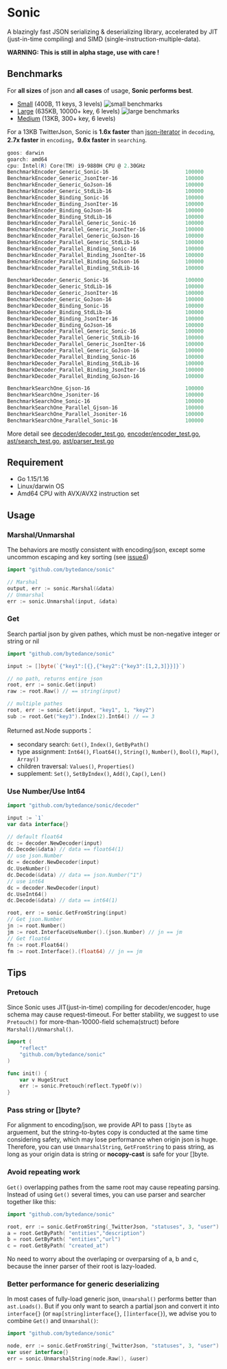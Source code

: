 # Sonic

A blazingly fast JSON serializing &amp; deserializing library, accelerated by JIT (just-in-time compiling) and SIMD (single-instruction-multiple-data).

**WARNING: This is still in alpha stage, use with care !**

## Benchmarks
For **all sizes** of json and **all cases** of usage, **Sonic performs best**.
- [Small](https://github.com/bytedance/sonic/blob/main/testdata/small.go) (400B, 11 keys, 3 levels)
![small benchmarks](bench-small.png)
- [Large](https://github.com/bytedance/sonic/blob/main/testdata/twitter.json) (635KB, 10000+ key, 6 levels)
![large benchmarks](bench-large.png)
- [Medium](https://github.com/bytedance/sonic/blob/main/decoder/testdata_test.go#L19) (13KB, 300+ key, 6 levels)

For a 13KB TwitterJson, Sonic is **1.6x faster** than [json-iterator](https://github.com/json-iterator/go) in `decoding`, **2.7x faster** in `encoding`，**9.6x faster** in `searching`.

```powershell
goos: darwin
goarch: amd64
cpu: Intel(R) Core(TM) i9-9880H CPU @ 2.30GHz
BenchmarkEncoder_Generic_Sonic-16                         100000             27844 ns/op         468.14 MB/s       14332 B/op          4 allocs/op
BenchmarkEncoder_Generic_JsonIter-16                      100000             52179 ns/op         249.81 MB/s       13433 B/op         77 allocs/op
BenchmarkEncoder_Generic_GoJson-16                        100000             47033 ns/op         277.15 MB/s       13129 B/op         39 allocs/op
BenchmarkEncoder_Generic_StdLib-16                        100000            151394 ns/op          86.10 MB/s       48177 B/op        827 allocs/op
BenchmarkEncoder_Binding_Sonic-16                         100000              7338 ns/op        1776.47 MB/s       14492 B/op          4 allocs/op
BenchmarkEncoder_Binding_JsonIter-16                      100000             25365 ns/op         513.90 MB/s        9488 B/op          2 allocs/op
BenchmarkEncoder_Binding_GoJson-16                        100000             10357 ns/op        1258.62 MB/s        9483 B/op          1 allocs/op
BenchmarkEncoder_Binding_StdLib-16                        100000             20258 ns/op         643.44 MB/s        9480 B/op          1 allocs/op
BenchmarkEncoder_Parallel_Generic_Sonic-16                100000              5145 ns/op        2533.58 MB/s       10768 B/op          4 allocs/op
BenchmarkEncoder_Parallel_Generic_JsonIter-16             100000             11436 ns/op        1139.78 MB/s       13451 B/op         77 allocs/op
BenchmarkEncoder_Parallel_Generic_GoJson-16               100000             15274 ns/op         853.43 MB/s       13143 B/op         39 allocs/op
BenchmarkEncoder_Parallel_Generic_StdLib-16               100000             56236 ns/op         231.79 MB/s       48211 B/op        827 allocs/op
BenchmarkEncoder_Parallel_Binding_Sonic-16                100000              1821 ns/op        7159.40 MB/s       11262 B/op          4 allocs/op
BenchmarkEncoder_Parallel_Binding_JsonIter-16             100000              4559 ns/op        2859.24 MB/s        9487 B/op          2 allocs/op
BenchmarkEncoder_Parallel_Binding_GoJson-16               100000              2182 ns/op        5973.36 MB/s        9481 B/op          1 allocs/op
BenchmarkEncoder_Parallel_Binding_StdLib-16               100000              3867 ns/op        3370.58 MB/s        9477 B/op          1 allocs/op

BenchmarkDecoder_Generic_Sonic-16                         100000             61092 ns/op         213.37 MB/s       49761 B/op        317 allocs/op
BenchmarkDecoder_Generic_StdLib-16                        100000            158709 ns/op          82.13 MB/s       50899 B/op        772 allocs/op
BenchmarkDecoder_Generic_JsonIter-16                      100000            113397 ns/op         114.95 MB/s       55789 B/op       1068 allocs/op
BenchmarkDecoder_Generic_GoJson-16                        100000            108711 ns/op         119.91 MB/s       65679 B/op        944 allocs/op
BenchmarkDecoder_Binding_Sonic-16                         100000             32614 ns/op         399.67 MB/s       25174 B/op         38 allocs/op
BenchmarkDecoder_Binding_StdLib-16                        100000            150494 ns/op          86.61 MB/s       10560 B/op        207 allocs/op
BenchmarkDecoder_Binding_JsonIter-16                      100000             43621 ns/op         298.83 MB/s       14674 B/op        385 allocs/op
BenchmarkDecoder_Binding_GoJson-16                        100000             37525 ns/op         347.36 MB/s       22048 B/op         49 allocs/op
BenchmarkDecoder_Parallel_Generic_Sonic-16                100000             10581 ns/op        1231.89 MB/s       49636 B/op        317 allocs/op
BenchmarkDecoder_Parallel_Generic_StdLib-16               100000             67640 ns/op         192.71 MB/s       50909 B/op        772 allocs/op
BenchmarkDecoder_Parallel_Generic_JsonIter-16             100000             60982 ns/op         213.75 MB/s       55809 B/op       1068 allocs/op
BenchmarkDecoder_Parallel_Generic_GoJson-16               100000             51373 ns/op         253.73 MB/s       65718 B/op        945 allocs/op
BenchmarkDecoder_Parallel_Binding_Sonic-16                100000              6995 ns/op        1863.60 MB/s       24890 B/op         38 allocs/op
BenchmarkDecoder_Parallel_Binding_StdLib-16               100000             45269 ns/op         287.94 MB/s       10559 B/op        207 allocs/op
BenchmarkDecoder_Parallel_Binding_JsonIter-16             100000             18416 ns/op         707.82 MB/s       14677 B/op        385 allocs/op
BenchmarkDecoder_Parallel_Binding_GoJson-16               100000             17524 ns/op         743.85 MB/s       22132 B/op         49 allocs/op

BenchmarkSearchOne_Gjson-16                               100000              8812 ns/op        1477.89 MB/s           0 B/op          0 allocs/op
BenchmarkSearchOne_Jsoniter-16                            100000             55845 ns/op         233.20 MB/s       27936 B/op        647 allocs/op
BenchmarkSearchOne_Sonic-16                               100000             10422 ns/op        1249.54 MB/s           0 B/op          0 allocs/op
BenchmarkSearchOne_Parallel_Gjson-16                      100000               955.1 ns/op      13635.35 MB/s          0 B/op          0 allocs/op
BenchmarkSearchOne_Parallel_Jsoniter-16                   100000             18864 ns/op         690.37 MB/s       27942 B/op        647 allocs/op
BenchmarkSearchOne_Parallel_Sonic-16                      100000              1420 ns/op        9171.43 MB/s         234 B/op          0 allocs/op
```        
More detail see [decoder/decoder_test.go](https://github.com/bytedance/sonic/blob/main/decoder/decoder_test.go), [encoder/encoder_test.go](https://github.com/bytedance/sonic/blob/main/encoder/encoder_test.go), [ast/search_test.go](https://github.com/bytedance/sonic/blob/main/ast/search_test.go), [ast/parser_test.go](https://github.com/bytedance/sonic/blob/main/ast/parser_test.go)

## Requirement
- Go 1.15/1.16
- Linux/darwin OS
- Amd64 CPU with AVX/AVX2 instruction set

## Usage

### Marshal/Unmarshal

The behaviors are mostly consistent with encoding/json, except some uncommon escaping and key sorting (see [issue4](https://github.com/bytedance/sonic/issues/4))
 ```go
import "github.com/bytedance/sonic"

// Marshal
output, err := sonic.Marshal(&data) 
// Unmarshal
err := sonic.Unmarshal(input, &data) 
 ```

### Get

Search partial json by given pathes, which must be non-negative integer or string or nil
```go
import "github.com/bytedance/sonic"

input := []byte(`{"key1":[{},{"key2":{"key3":[1,2,3]}}]}`)

// no path, returns entire json
root, err := sonic.Get(input)
raw := root.Raw() // == string(input)

// multiple pathes
root, err := sonic.Get(input, "key1", 1, "key2")
sub := root.Get("key3").Index(2).Int64() // == 3
```
Returned ast.Node supports：
- secondary search: `Get()`, `Index()`, `GetByPath()`
- type assignment: `Int64()`, `Float64()`, `String()`, `Number()`, `Bool()`, `Map()`, `Array()`
- children traversal: `Values()`, `Properties()`
- supplement: `Set()`, `SetByIndex()`, `Add()`, `Cap()`, `Len()`

### Use Number/Use Int64
 ```go
import "github.com/bytedance/sonic/decoder"

input := `1`
var data interface{}

// default float64
dc := decoder.NewDecoder(input) 
dc.Decode(&data) // data == float64(1)
// use json.Number
dc = decoder.NewDecoder(input)
dc.UseNumber()
dc.Decode(&data) // data == json.Number("1")
// use int64
dc = decoder.NewDecoder(input)
dc.UseInt64()
dc.Decode(&data) // data == int64(1)

root, err := sonic.GetFromString(input)
// Get json.Number
jn := root.Number()
jm := root.InterfaceUseNumber().(json.Number) // jn == jm
// Get float64
fn := root.Float64()
fm := root.Interface().(float64) // jn == jm
 ```

## Tips

### Pretouch
Since Sonic uses JIT(just-in-time) compiling for decoder/encoder, huge schema may cause request-timeout. For better stability, we suggest to use `Pretouch()` for more-than-10000-field schema(struct) before `Marshal()/Unmarshal()`.
```go
import (
    "reflect"
    "github.com/bytedance/sonic"
)

func init() {
    var v HugeStruct
    err := sonic.Pretouch(reflect.TypeOf(v))
}
```

### Pass string or []byte?
For alignment to encoding/json, we provide API to pass `[]byte` as arguement, but the string-to-bytes copy is conducted at the same time considering safety, which may lose performance when origin json is huge. Therefore, you can use `UnmarshalString`, `GetFromString` to pass string, as long as your origin data is string or **nocopy-cast** is safe for your []byte.

### Avoid repeating work
`Get()` overlapping pathes from the same root may cause repeating parsing. Instead of using `Get()` several times, you can use parser and searcher together like this:
```go
import "github.com/bytedance/sonic"

root, err := sonic.GetFromString(_TwitterJson, "statuses", 3, "user")
a = root.GetByPath( "entities","description")
b = root.GetByPath( "entities","url")
c = root.GetByPath( "created_at")
```
No need to worry about the overlaping or overparsing of a, b and c, because the inner parser of their root is lazy-loaded.
### Better performance for generic deserializing
In most cases of fully-load generic json, `Unmarshal()` performs better than `ast.Loads()`. But if you only want to search a partial json and convert it into `interface{}` (or `map[string]interface{}`, `[]interface{}`), we advise you to combine `Get()` and `Unmarshal()`:
```go
import "github.com/bytedance/sonic"

node, err := sonic.GetFromString(_TwitterJson, "statuses", 3, "user")
var user interface{}
err = sonic.UnmarshalString(node.Raw(), &user)
```
